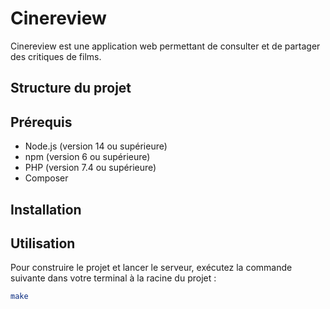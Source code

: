 # Cinereview

Cinereview est une application web permettant de consulter et de partager des critiques de films.

## Structure du projet


## Prérequis

- Node.js (version 14 ou supérieure)
- npm (version 6 ou supérieure)
- PHP (version 7.4 ou supérieure)
- Composer

## Installation



## Utilisation

Pour construire le projet et lancer le serveur, exécutez la commande suivante dans votre terminal à la racine du projet :

```sh
make
```
